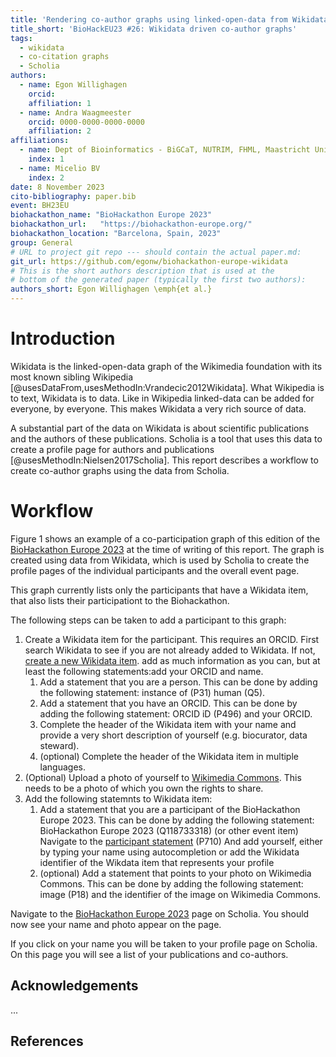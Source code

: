 ```yaml
---
title: 'Rendering co-author graphs using linked-open-data from Wikidata'
title_short: 'BioHackEU23 #26: Wikidata driven co-author graphs'
tags:
  - wikidata
  - co-citation graphs
  - Scholia
authors:
  - name: Egon Willighagen
    orcid: 
    affiliation: 1
  - name: Andra Waagmeester
    orcid: 0000-0000-0000-0000
    affiliation: 2
affiliations:
  - name: Dept of Bioinformatics - BiGCaT, NUTRIM, FHML, Maastricht University
    index: 1
  - name: Micelio BV
    index: 2
date: 8 November 2023
cito-bibliography: paper.bib
event: BH23EU
biohackathon_name: "BioHackathon Europe 2023"
biohackathon_url:   "https://biohackathon-europe.org/"
biohackathon_location: "Barcelona, Spain, 2023"
group: General
# URL to project git repo --- should contain the actual paper.md:
git_url: https://github.com/egonw/biohackathon-europe-wikidata
# This is the short authors description that is used at the
# bottom of the generated paper (typically the first two authors):
authors_short: Egon Willighagen \emph{et al.}
---
```



# Introduction
Wikidata is the linked-open-data graph of the Wikimedia foundation with its most known sibling Wikipedia
[@usesDataFrom,usesMethodIn:Vrandecic2012Wikidata]. What Wikipedia
is to text, Wikidata is to data. Like in Wikipedia linked-data can be added for everyone, by everyone. This makes Wikidata
a very rich source of data.

A substantial part of the data on Wikidata is about scientific publications and the authors of these publications. Scholia
is a tool that uses this data to create a profile page for authors and publications [@usesMethodIn:Nielsen2017Scholia]. 
This report describes a workflow to create co-author graphs using the data from Scholia. 

# Workflow
Figure 1 shows an example of a co-participation graph of this edition of the
[BioHackathon Europe 2023](https://github.com/elixir-europe/biohackathon-projects-2023) at the time of writing 
of this report. The graph is created using data from Wikidata, which is used by Scholia to create the profile pages of the individual
participants and the overall event page. 

This graph currently lists only the participants that have a Wikidata item, that also lists their participationt to the
Biohackathon.

The following steps can be taken to add a participant to this graph:
1. Create a Wikidata item for the participant. This requires an ORCID. First search Wikidata to see if you are not already added to Wikidata. If not, [create a new Wikidata item](https://www.wikidata.org/wiki/Special:NewItem).
    add as much information as you can, but at least the following statements:add your ORCID and name.
   1. Add a statement that you are a person. This can be done by adding the following statement: instance of (P31) human (Q5).
   2. Add a statement that you have an ORCID. This can be done by adding the following statement: ORCID iD (P496) and your ORCID.
   3. Complete the header of the Wikidata item with your name and provide a very short description of yourself (e.g. biocurator, data steward).
   4. (optional) Complete the header of the Wikidata item in multiple languages. 
2. (Optional) Upload a photo of yourself to [Wikimedia Commons](https://commons.wikimedia.org/wiki/Special:UploadWizard). This needs to be a photo of which you own the rights to share. 
3. Add the following statemnts to Wikidata item:
    1. Add a statement that you are a participant of the BioHackathon Europe 2023. This can be done by adding the following statement: BioHackathon Europe 2023 (Q118733318) (or other event item)
    Navigate to the [participant statement](https://www.wikidata.org/wiki/Q118733318#P710) (P710)
    And add yourself, either by typing your name using autocompletion or add the Wikidata identifier of the Wikdata item that represents your profile
   2. (optional) Add a statement that points to your photo on Wikimedia Commons. This can be done by adding the following statement: image (P18) and the identifier of the image on Wikimedia Commons.

Navigate to the [BioHackathon Europe 2023](https://scholia.toolforge.org/event/Q118733318) page on Scholia.
You should now see your name and photo appear on the page.

If you click on your name you will be taken to your profile page on Scholia. On this page you will see a list of your publications and co-authors.

## Acknowledgements

...

## References
